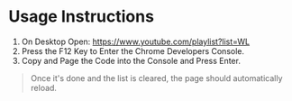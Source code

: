 # Usage Instructions

1. On Desktop Open: https://www.youtube.com/playlist?list=WL
2. Press the F12 Key to Enter the Chrome Developers Console.
3. Copy and Page the Code into the Console and Press Enter.

> Once it's done and the list is cleared, the page should automatically reload.
